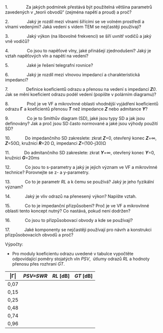 1.               Za jakých podmínek přestává být použitelná většina parametrů zavedených v „teorii obvodů“ (zejména napětí a proud) a proč?

2.               Jaký je rozdíl mezi vlnami šířícími se ve volném prostředí a vlnami vedenými? Jaká vedení s videm TEM se nejčastěji používají?

3.               Jaký výkon (na libovolné frekvenci) se šíří uvnitř vodičů a jaký vně vodičů?

4.               Co jsou to napěťové vlny, jaké přinášejí zjednodušení? Jaký je vztah napěťových vln a napětí na vedení?

5.               Jaké je řešení telegrafní rovnice?

6.               Jaký je rozdíl mezi vlnovou impedancí a charakteristická impedancí?

7.               Definice koeficientů odrazu a přenosu na vedení s impedancí **_Z_**_0_. Jak se mění koeficient odrazu podél vedení (popište v polárním diagramu)?

8.               Proč je ve VF a mikrovlnné oblasti vhodnější vyjádření koeficientů odrazu **Γ** a koeficientů přenosu **_T_** než impedance **_Z_** nebo admitance **_Y_**?

9.               Co je to Smithův diagram (SD), jaké jsou typy SD a jak jsou definovány? Jak a proč jsou SD často normované a jaké jsou výhody použití SD?

10.            Do impedančního SD zakreslete: zkrat **_Z_**=0, otevřený konec **_Z_**=∞, **_Z_**=50Ω, kružnici **_R_**=20 Ω, impedanci **_Z_**=(100-j30)Ω

11.            Do admitančního SD zakreslete: zkrat **_Y_**=∞, otevřený konec **_Y_**=0, kružnici **_G_**=20ms

12.            Co jsou to s-parametry a jaký je jejich význam ve VF a mikrovlnné technice? Porovnejte se z- a y-parametry.

13.            Co to je parametr _RL_ a k čemu se používá? Jaký je jeho fyzikální význam?

14.            Jaký je vliv odrazů na přenesený výkon? Napište vztah.

15.            Co to je impedanční přizpůsobení? Proč je ve VF a mikrovlnné oblasti tento koncept nutný? Co nastává, pokud není dodržen?

16.            Co jsou to přizpůsobovací obvody a kde se používají?

17.            Jaké komponenty se nejčastěji používají pro návrh a konstrukci přizpůsobovacích obvodů a proč?

Výpočty:

- Pro moduly koeficientu odrazu uvedené v tabulce vypočtěte odpovídající poměry stojatých vln _PSV_,  útlumy odrazů _RL_ a hodnoty přenosu přes rozhraní _GT_.


| \|Γ\| | _PSV=SWR_ | _RL_ [dB] | _GT_ [dB] |
| ----- | --------- | --------- | --------- |
| 0,07  |           |           |           |
| 0,15  |           |           |           |
| 0,25  |           |           |           |
| 0,48  |           |           |           |
| 0,74  |           |           |           |
| 0,96  |           |           |           |